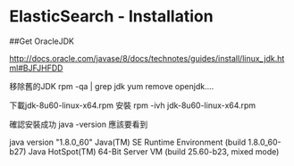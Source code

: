 # ElasticSearch - Installation


##Get OracleJDK

http://docs.oracle.com/javase/8/docs/technotes/guides/install/linux_jdk.html#BJFJHFDD

移除舊的JDK
rpm -qa | grep jdk
yum remove openjdk....


下載jdk-8u60-linux-x64.rpm
安裝
rpm -ivh jdk-8u60-linux-x64.rpm

確認安裝成功
java -version
應該要看到

java version "1.8.0_60"
Java(TM) SE Runtime Environment (build 1.8.0_60-b27)
Java HotSpot(TM) 64-Bit Server VM (build 25.60-b23, mixed mode)

##